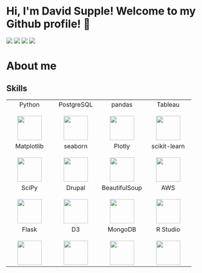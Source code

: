 # Hi, I'm David Supple! Welcome to my Github profile! 👋

<div> 
  <a href = "mailto:davidasupple@gmail.com"><img src="https://img.shields.io/badge/Gmail-D14836?style=for-the-badge&logo=gmail&logoColor=white" target="_blank"></a>
  <a href="https://www.linkedin.com/in/davidasupple/" target="_blank"><img src="https://img.shields.io/badge/-LinkedIn-%230077B5?style=for-the-badge&logo=linkedin&logoColor=white" target="_blank"></a>
  <a href="https://public.tableau.com/app/profile/david.supple#!/" target="_blank"><img src="![public](https://user-images.githubusercontent.com/36451701/140849346-691b529c-912a-44ed-b711-3db134b9447b.png)" target="_blank"></a>
   <a href="https://www.kaggle.com/davidsupple" target="_blank"><img src="https://img.shields.io/badge/Kaggle-20BEFF?style=for-the-badge&logo=Kaggle&logoColor=white" target="_blank"></a> 
 
# About me
  
</div>

## Skills

<table>
  <tbody>
    <tr valign="top">
      <td width="25%" align="center">
        <span>Python</span><br><br>
        <img height="64px" src="https://cdn.svgporn.com/logos/python.svg">
      </td>
      <td width="25%" align="center">
        <span>PostgreSQL</span><br><br>
        <img height="64px" src="https://www.zdnet.com/a/img/resize/9e11c54562c46dad2e99abf99342a5b491572d16/2018/04/19/092cbf81-acac-4f3a-91a1-5a26abc1721f/postgresql-logo.png?width=1200&fit=bounds&auto=webp">
      </td>
      <td width="25%" align="center">
        <span>pandas</span><br><br>
        <img height="64px" src="https://pandas.pydata.org/static/img/pandas.svg">
      </td>
      <td width="25%" align="center">
        <span>Tableau</span><br><br>
        <img height="64px" src="https://static.wixstatic.com/media/e16c6a_3ad31c0baa1d45e88d15b1f9ed24b576~mv2.png/v1/fit/w_400%2Ch_232%2Cal_c/file.png">
      </td>
    </tr>
    <tr valign="top">
      <td width="25%" align="center">
        <span>Matplotlib</span><br><br>
        <img height="64px" src="https://matplotlib.org/_images/sphx_glr_logos2_001.png">
      </td>
      <td width="25%" align="center">
        <span>seaborn</span><br><br>
        <img height="64px" src="https://seaborn.pydata.org/_static/logo-wide-lightbg.svg">
      </td>
      <td width="25%" align="center">
        <span>Plotly</span><br><br>
        <img height="64px" src="https://upload.wikimedia.org/wikipedia/commons/thumb/3/37/Plotly-logo-01-square.png/1200px-Plotly-logo-01-square.png">
      </td>
      <td width="25%" align="center">
        <span>scikit-learn</span><br><br>
        <img height="64px" src="https://scikit-learn.org/stable/_images/scikit-learn-logo-notext.png">
      </td>
    </tr>
      <tr valign="top">
      <td width="25%" align="center">
        <span>SciPy</span><br><br>
        <img height="64px" src="https://bids.berkeley.edu/sites/default/files/styles/450x254/public/projects/scipy_logo_450x254.png?itok=kcdZBxrP">
      </td>
      <td width="25%" align="center">
        <span>Drupal</span><br><br>
        <img height="64px" src="https://encrypted-tbn0.gstatic.com/images?q=tbn:ANd9GcRk0-w2nGZTh-9WY7bxuaM0gKCHNIKB8gosKlZSIISfbIDV-LA3rKF-LSCLbcXqzp1QzYA&usqp=CAU">
      </td>
      <td width="25%" align="center">
        <span>BeautifulSoup</span><br><br>
        <img height="64px" src="https://uploaddeimagens.com.br/images/003/364/436/thumb/download.png?1627995962">
      </td>
      <td width="25%" align="center">
        <span>AWS</span><br><br>
        <img height="64px" src="https://encrypted-tbn0.gstatic.com/images?q=tbn:ANd9GcR33YWN4nREm3Sn00FC6aszyKRLZFwdk98QqpDev5rGGvkc0FOtBAxdXqncBJ5NGywonRM&usqp=CAU">
      </td>
     </tr>
      <td width="25%" align="center">
        <span>Flask</span><br><br>
        <img height="64px" src="https://flask.palletsprojects.com/en/1.1.x/_images/flask-logo.png">
      </td>
      <td width="25%" align="center">
        <span>D3</span><br><br>
        <img height="64px" src="https://encrypted-tbn0.gstatic.com/images?q=tbn:ANd9GcRnGBcHDDBjqTepT1U3s_iuoA1xgDVNVrJhg5VMNssKE9tao4tuKLBSiVzV3Ga8f7d5P8M&usqp=CAU">
      </td>
      <td width="25%" align="center">
        <span>MongoDB</span><br><br>
        <img height="64px" src="https://encrypted-tbn0.gstatic.com/images?q=tbn:ANd9GcQxFO8sps8nqu4or_MEW2aMimA4AjQ172jpcA&usqp=CAU">
      </td>
      <td width="25%" align="center">
        <span>R Studio</span><br><br>
        <img height="64px" src="https://www.kindpng.com/picc/m/235-2350384_r-studio-logo-transparent-hd-png-download.png">
      </td>
    </tr>
  </tbody>
</table>
